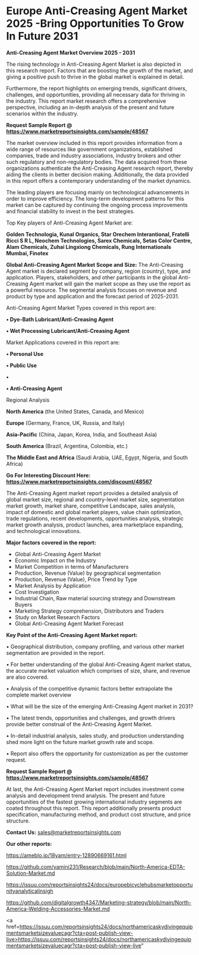 # Europe Anti-Creasing Agent Market 2025 -Bring Opportunities To Grow In Future 2031

<Strong> Anti-Creasing Agent Market Overview 2025 - 2031</strong>

The rising technology in Anti-Creasing Agent Market is also depicted in this research report. Factors that are boosting the growth of the market, and giving a positive push to thrive in the global market is explained in detail.

Furthermore, the report highlights on emerging trends, significant drivers, challenges, and opportunities, providing all necessary data for thriving in the industry. This report market research offers a comprehensive perspective, including an in-depth analysis of the present and future scenarios within the industry.

<strong>Request Sample Report @ <a href=https://www.marketreportsinsights.com/sample/48567>https://www.marketreportsinsights.com/sample/48567</a></strong>

The market overview included in this report provides information from a wide range of resources like government organizations, established companies, trade and industry associations, industry brokers and other such regulatory and non-regulatory bodies. The data acquired from these organizations authenticate the Anti-Creasing Agent research report, thereby aiding the clients in better decision making. Additionally, the data provided in this report offers a contemporary understanding of the market dynamics.

The leading players are focusing mainly on technological advancements in order to improve efficiency. The long-term development patterns for this market can be captured by continuing the ongoing process improvements and financial stability to invest in the best strategies.

Top Key players of Anti-Creasing Agent Market are:

<strong>Golden Technologia, Kunal Organics, Star Orechem Interantional, Fratelli Ricci S R L, Neochem Technologies, Sarex Chemicals, Setas Color Centre, Alam Chemicals, Zuhai Lingxiong Chemicals, Rung Internationals Mumbai, Finotex</strong>

<strong><b>Global Anti-Creasing Agent Market Scope and Size:</b></strong>
The Anti-Creasing Agent market is declared segment by company, region (country), type, and application. Players, stakeholders, and other participants in the global Anti-Creasing Agent market will gain the market scope as they use the report as a powerful resource. The segmental analysis focuses on revenue and product by type and application and the forecast period of 2025-2031.

Anti-Creasing Agent Market Types covered in this report are:

<strong>•  Dye-Bath Lubricant/Anti-Creasing Agent

•  Wet Processing Lubricant/Anti-Creasing Agent</strong>

Market Applications covered in this report are:

<strong>•  Personal Use

•  Public Use

•  

•  Anti-Creasing Agent</strong> 

Regional Analysis

<strong>North America</strong> (the United States, Canada, and Mexico)

<strong>Europe</strong> (Germany, France, UK, Russia, and Italy)

<strong>Asia-Pacific</strong> (China, Japan, Korea, India, and Southeast Asia)

<strong>South America</strong> (Brazil, Argentina, Colombia, etc.)

<strong>The Middle East and Africa</strong> (Saudi Arabia, UAE, Egypt, Nigeria, and South Africa)

<strong>Go For Interesting Discount Here: <a href=https://www.marketreportsinsights.com/discount/48567>https://www.marketreportsinsights.com/discount/48567</a></strong>

The Anti-Creasing Agent market report provides a detailed analysis of global market size, regional and country-level market size, segmentation market growth, market share, competitive Landscape, sales analysis, impact of domestic and global market players, value chain optimization, trade regulations, recent developments, opportunities analysis, strategic market growth analysis, product launches, area marketplace expanding, and technological innovations.

<strong><b>Major factors covered in the report:</b></strong>
<ul>
  <li>Global Anti-Creasing Agent Market </li>
  <li>Economic Impact on the Industry</li>
  <li>Market Competition in terms of Manufacturers</li>
  <li>Production, Revenue (Value) by geographical segmentation</li>
  <li>Production, Revenue (Value), Price Trend by Type</li>
  <li>Market Analysis by Application</li>
  <li>Cost Investigation</li>
  <li>Industrial Chain, Raw material sourcing strategy and Downstream Buyers</li>
  <li>Marketing Strategy comprehension, Distributors and Traders</li>
  <li>Study on Market Research Factors</li>
  <li>Global Anti-Creasing Agent Market Forecast</li>
</ul>

<strong><b>Key Point of the Anti-Creasing Agent Market report:</b></strong>

• Geographical distribution, company profiling, and various other market segmentation are provided in the report.

• For better understanding of the global Anti-Creasing Agent market status, the accurate market valuation which comprises of size, share, and revenue are also covered.

• Analysis of the competitive dynamic factors better extrapolate the complete market overview

• What will be the size of the emerging Anti-Creasing Agent market in 2031?

• The latest trends, opportunities and challenges, and growth drivers provide better construal of the Anti-Creasing Agent Market.

• In-detail industrial analysis, sales study, and production understanding shed more light on the future market growth rate and scope.

• Report also offers the opportunity for customization as per the customer request.

<strong>Request Sample Report @ <a href=https://www.marketreportsinsights.com/sample/48567>https://www.marketreportsinsights.com/sample/48567</a></strong>

At last, the Anti-Creasing Agent Market report includes investment come analysis and development trend analysis. The present and future opportunities of the fastest growing international industry segments are coated throughout this report. This report additionally presents product specification, manufacturing method, and product cost structure, and price structure.

<strong>Contact Us:</strong>
sales@marketreportsinsights.com

<strong>Our other reports:</strong>

<a href=https://ameblo.jp/18yam/entry-12890669161.html>https://ameblo.jp/18yam/entry-12890669161.html</a>

<a href=https://github.com/yamini231/Research/blob/main/North-America-EDTA-Solution-Market.md>https://github.com/yamini231/Research/blob/main/North-America-EDTA-Solution-Market.md</a>

<a href=https://issuu.com/reportsinsights24/docs/europebicyclehubsmarketopportunityanalyticalinsigh>https://issuu.com/reportsinsights24/docs/europebicyclehubsmarketopportunityanalyticalinsigh</a>

<a href=https://github.com/digitalgrowth4347/Marketing-strategy/blob/main/North-America-Welding-Accessories-Market.md>https://github.com/digitalgrowth4347/Marketing-strategy/blob/main/North-America-Welding-Accessories-Market.md</a>

<a href=https://issuu.com/reportsinsights24/docs/northamericaskydivingequipmentsmarketsizevaluecagr?cta=post-publish-view-live>https://issuu.com/reportsinsights24/docs/northamericaskydivingequipmentsmarketsizevaluecagr?cta=post-publish-view-live</a>"
